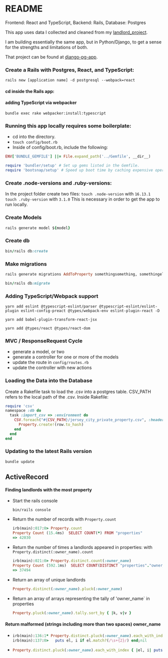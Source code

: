 # README

Frontend: React and TypeScript,
Backend: Rails,
Database: Postgres

This app uses data I collected and cleaned from my [landlord_project](https://github.com/kylemichaelreaves/landlord_data).

I am building essentially the same app, but in Python/Django, to get a sense for the strengths and limitations of both.

That project can be found at [django-pg-app](https://github.com/kylemichaelreaves/django-pg-app).

### Create a Rails with Postgres, React, and TypeScript:

```
rails new [application name] -d postgresql --webpack=react
```

#### cd inside the Rails app:

#### adding TypeScript via webpacker

```
bundle exec rake webpacker:install:typescript
```

### Running this app locally requires some boilerplate:

- cd into the directory.
- `touch config/boot.rb`
- Inside of config/boot.rb, include the following:

```ruby
ENV['BUNDLE_GEMFILE'] ||= File.expand_path('../Gemfile', __dir__)

require 'bundler/setup' # Set up gems listed in the Gemfile.
require 'bootsnap/setup' # Speed up boot time by caching expensive operations.
```

### Create .node-versions and .ruby-versions:

In the project folder create two files:
`touch .node-version` with `16.13.1`
`touch .ruby-version` with `3.1.0`
This is necessary in order to get the app to run locally.

### Create Models

```ruby
rails generate model ${model}
```

### Create db

```ruby
bin/rails db:create
```

### Make migrations

```ruby
rails generate migrations AddToProperty somethingsomething, somethingelse:integer, else_array:string, array:true
```

```ruby
bin/rails db:migrate
```

### Adding TypeScript/Webpack support

```
yarn add eslint @typescript-eslint/parser @typescript-eslint/eslint-plugin eslint-config-preact @types/webpack-env eslint-plugin-react -D
```

```
yarn add babel-plugin-transform-react-jsx
```

```
yarn add @types/react @types/react-dom
```

### MVC / ResponseRequest Cycle

- generate a model, or two
- generate a controller for one or more of the models
- update the route in `config/routes.rb`
- update the controller with new actions

### Loading the Data into the Database

Create a Rakefile task to load the .csv into a postgres table.
CSV_PATH refers to the local path of the .csv.
Inside Rakefile:

```ruby
require 'csv'
namespace :db do
  task :import_csv => :environment do
    CSV.foreach("#{CSV_PATH}/jersey_city_private_property.csv", :headers => true) do |row|
      Property.create!(row.to_hash)
    end
  end
end

```

### Updating to the latest Rails version

```
bundle update
```

## ActiveRecord

#### Finding landlords with the most property

- Start the rails console
  ```shell
  bin/rails console
  ```
- Return the number of records with `Property.count`
  ```ruby
  irb(main):017:0> Property.count
  Property Count (15.4ms)  SELECT COUNT(*) FROM "properties"
  => 42030
  ```
- Return the number of times a landlords appeared in properties: with `Property.distinct(:owner_name).count`
  ```ruby
  irb(main):021:0> Property.distinct.count(:owner_name)
  Property Count (592.1ms)  SELECT COUNT(DISTINCT "properties"."owner_name") FROM "properties"
  => 37494
  ```
- Return an array of unique landlords
  ```ruby
  Property.distinct(:owner_name).pluck(:owner_name)
  ```
- Return an array of arrays representing the tally of 'owner_name` in properties
  ```ruby
  Property.pluck(:owner_name).tally.sort_by { |k, v|v }
  ```

#### Return malformed (strings including more than two spaces) owner_name

- ```ruby
  irb(main):136:1* Property.distinct.pluck(:owner_name).each_with_index do |el, i|
  irb(main):137:0>   puts el, i if el.match?(/\s+{2}/) end;nil
  ```

- ```ruby
  Property.distinct.pluck(:owner_name).each_with_index { |el, i| puts el, i if el.match?(/\s+{2}/) }.to_h;nil
  ```
